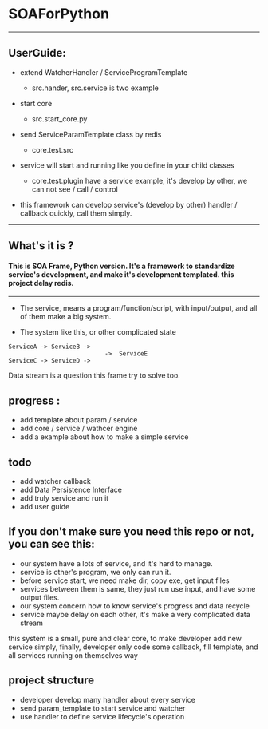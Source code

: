 # SOAForPython

---

## UserGuide:

+ extend WatcherHandler / ServiceProgramTemplate
  + src.hander, src.service is two example
+ start core
  + src.start_core.py
+ send ServiceParamTemplate class by redis
  + core.test.src 
+ service will start and running like you define in your child classes
  + core.test.plugin have a service example, it's develop by other, we can not see / call / control

+ this framework can develop service's (develop by other) handler / callback quickly, call them simply. 


---

## What's it is ?

#### This is SOA Frame, Python version. It's a framework to standardize service's development, and make it's development templated. this project delay redis.

---

+ The service, means a program/function/script, with input/output, and all of them make a big system.

+ The system like this, or other complicated state
```
ServiceA -> ServiceB ->
                           ->  ServiceE
ServiceC -> ServiceD ->
```

Data stream is a question this frame try to solve too.

## progress :

+ add template about param / service
+ add core / service / wathcer engine
+ add a example about how to make a simple service

## todo

- add watcher callback
- add Data Persistence Interface
- add truly service and run it
- add user guide


## If you don't make sure you need this repo or not, you can see this:

+ our system have a lots of service, and it's hard to manage.
+ service is other's program, we only can run it.
+ before service start, we need make dir, copy exe, get input files
+ services between them is same, they just run use input, and have some output files.
+ our system concern how to know service's progress and data recycle
+ service maybe delay on each other, it's make a very complicated data stream

this system is a small, pure and clear core, to make developer add new service simply, 
finally, developer only code some callback, fill template, and all services running on themselves way

## project structure

+ developer develop many handler about every service
+ send param_template to start service and watcher
+ use handler to define service lifecycle's operation


